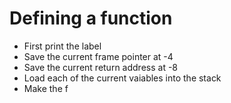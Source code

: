 # Defining a function
- First print the label
- Save the current frame pointer at -4
- Save the current return address at -8
- Load each of the current vaiables into the stack
- Make the f
